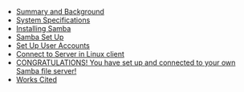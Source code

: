 <!-- TOC -->

- [Summary and Background](#summary-and-background)
- [System Specifications](#system-specifications)
- [Installing Samba](#installing-samba)
- [Samba Set Up](#samba-set-up)
- [Set Up User Accounts](#set-up-user-accounts)
- [Connect to Server in Linux client](#connect-to-server-in-linux-client)
- [CONGRATULATIONS! You have set up and connected to your own Samba file server!](#congratulations-you-have-set-up-and-connected-to-your-own-samba-file-server)
- [Works Cited](#works-cited)

<!-- /TOC -->